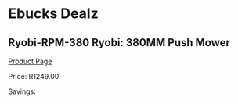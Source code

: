 
# Ebucks Dealz
## Ryobi-RPM-380 Ryobi: 380MM Push Mower
[Product Page](https://www.ebucks.com/web/shop/productSelected.do?prodId=1220066294&catId=363410833)

Price: R1249.00

Savings: 


	